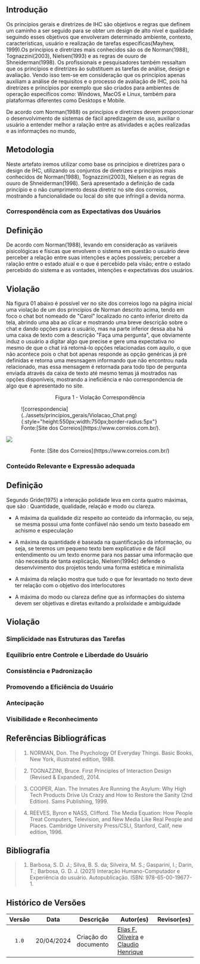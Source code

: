 ## Introdução

Os princípios gerais e diretrizes de IHC são objetivos e regras que definem um caminho a ser seguido para se obter um design de alto nível e qualidade seguindo esses objetivos que envolveram  determinado ambiente, contexto, características, usuário e realização de tarefas específicas(Mayhew, 1999).Os princípios e diretrizes mais conhecidos são os de Norman(1988), Tognazzini(2003), Nielsen(1993) e as regras de ouuro de Shneiderman(1998). Os profissionais e pesquisadores também ressaltam que os princípios e diretrizes  ão substituem as tarefas de  análise, design e avaliação. Vendo isso tem-se em consideração que os princípios apenas auxiliam a análise de requisitos e o processo de avaliação de IHC, pois há diretrizes e princípios por exemplo que são criados para ambientes de operação específicos como: Windows, MacOS e Linux, também para plataformas diferentes como Desktops e Mobile. 


De acordo com Norman(1988) os princípios e diretrizes devem proporcionar o desenvolvimento de sistemas de fácil apredizagem de uso, auxiliar o usuário a entender melhor a ralação entre as atividades e ações realizadas e as informações no mundo,

## Metodologia

Neste artefato iremos utilizar como base os princípios e diretrizes para o design de IHC, utilizando os conjuntos de diretrizes e princípios mais conhecidos de Norman(1988), Tognazzini(2003), Nielsen e as regras de ouuro de Shneiderman(1998). Será apresentado a definição de cada princípio e o não cumprimento dessa diretriz no site dos correios, mostrando a funcionalidade ou local do site que infringil a devida norma.

### Correspondência com as Expectativas dos Usuários

## Definição

De acordo com Norman(1988), levando em consideração as variáveis pisicológicas e físicas que envolvem o sistema em questão o usuário deve perceber a relação entre suas intenções e ações possíveis; perceber a ralação entre o estado atual e o que é percebido pela visão; entre o estado percebido do sistema e as vontades, intenções e expectativas dos usuários.

## Violação

Na figura 01 abaixo é possível ver no site dos correios logo na página inicial uma violação de um dos princípios de Norman descrito acima, tendo em foco o chat bot nomeado de "Carol" localizado no canto inferior direito da tela, abrindo uma aba ao clicar e mostrando uma breve descrição sobre o chat e dando opções para o usuário, mas na parte inferior dessa aba há uma caixa de texto com a descrição "Faça uma pergunta", que obviamente induz o usuário a digitar algo que precise e gere uma expectativa no mesmo de que o chat irá retorná-lo opções relacionadas com aquilo, o que não acontece pois o chat bot apenas responde as opção genéricas já pré definidas e retorna uma mesnsagem informando que não encontrou nada relacionado, mas essa mensagem é retornada para todo tipo de pergunta enviada através da caixa de texto até mesmo temas já mostrados nas opções disponíveis, mostrando a ineficiência e não correspondencia de algo que é apresentado no site.

<p style="text-align: center">Figura 1 - Violação Correspondência</p>

<!-- 1ª opção -->
<figure markdown>![correspondencia](../assets/princípios_gerais/Violacao_Chat.png){:style="height:550px;width:750px;border-radius:5px"}<figcaption>Fonte:[Site dos Correios](https://www.correios.com.br/).</figcaption></figure>

<!-- 2ª Opção -->
[![](../assets/princípios_gerais/Violacao_Chat.png)](../assets/princípios_gerais/Violacao_Chat.png)
<center>
Fonte: [Site dos Correios](https://www.correios.com.br/)
</center>

### Conteúdo Relevante e Expressão adequada

## Definição

Segundo Gride(1975) a interação polidade leva em conta quatro máximas, que são : Quantidade, qualidade, relação e modo ou clareza.

* A máxima da qualidade diz respeito ao conteúdo da informação, ou seja, se mesma possui uma fonte confiável não sendo um texto baseado em achismo e especulação
  
* A máxima da quantidade é baseada na quantificação da informação, ou seja, se teremos um pequeno texto bem explicativo e de fácil entendimento ou um texto enorme para nos passar uma informação que não necessita de tanta explicação, Nielsen(1994c) defende o desenvlvimento dos projetos tendo uma forma estética e minimalista
  
* A máxima da relação mostra que tudo o que for levantado no texto deve ter relação com o objetivo dos interlocutores
  
* A máxima do modo ou clareza define que as informações do sistema devem ser objetivas e diretas evitando a prolixidade e ambiguidade

## Violação



### Simplicidade nas Estruturas das Tarefas

### Equilíbrio entre Controle e Liberdade do Usuário

### Consistência e Padronização

### Promovendo a Eficiência do Usuário

### Antecipação

### Visibilidade e Reconhecimento

## Referências Bibliográficas

> 1. NORMAN, Don. The Psychology Of Everyday Things. Basic Books, New York, illustrated edition, 1988.

> 2. TOGNAZZINI, Bruce. First Principles of Interaction Design (Revised & Expanded), 2014.

> 3. COOPER, Alan. The Inmates Are Running the Asylum: Why High Tech Products Drive Us Crazy and How to Restore the Sanity (2nd Edition). Sams Publishing, 1999.

> 4. REEVES, Byron e NASS, Clifford. The Media Equation: How People Treat Computers, Television, and New Media Like Real People and Places. Cambridge University Press/CSLI, Stanford, Calif, new edition, 1996.



## Bibliografia

> 1. Barbosa, S. D. J.; Silva, B. S. da; Silveira, M. S.; Gasparini, I.; Darin, T.; Barbosa, G. D. J. (2021) Interação Humano-Computador e Experiência do usuário. Autopublicação. ISBN: 978-65-00-19677-1. 

## Histórico de Versões

| Versão | Data | Descrição | Autor(es) | Revisor(es) |
| :----: | :--: | --------- | ----------- | ------ |
| `1.0`  | 20/04/2024 | Criação do documento | [Elias F. Oliveira](https://github.com/EliasOliver21) e [Claudio Henrique](https://github.com/claudiohsc)| |